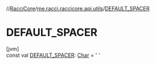 //[RacciCore](../../index.md)/[me.racci.raccicore.api.utils](index.md)/[DEFAULT_SPACER](-d-e-f-a-u-l-t_-s-p-a-c-e-r.md)

# DEFAULT_SPACER

[jvm]\
const val [DEFAULT_SPACER](-d-e-f-a-u-l-t_-s-p-a-c-e-r.md): [Char](https://kotlinlang.org/api/latest/jvm/stdlib/kotlin/-char/index.html) = ' '

